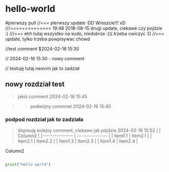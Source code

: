 # hello-world
#pierwszy pull
//===
pierwszy update :DD Wreszcie!!! xD
///==============
19:48 2018-08-15 drugi update, ciekawe czy pojdzie :)
///===
ehh tutaj wszystko na sudo, niedobrze :(((
trzeba cwiczyc :D
//===
update, tylko trzeba powpisywac chowd

//test comment $2024-02-16 15:30

// 2024-02-16 15:30 - nowy comment 

// testuję tutaj neovim jak to zadział

## nowy rozdział test 
> jakiś comment 2024-02-16 15:45

>> podwójny commnet 2024-02-16 15:45

### podpod rozdział jak to zadziała

> dopisuję kolejny comment, ciekawe jak pójdzie 2024-02-16 15:52 |    | Column2    |
|--------------- | --------------- |
| Item1.1   | Item2.1   |
| Item2.1   | Item2.2   |
| Item1.3   | Item2.3   |
| Item1.4   | Item2.4   |

Column2

```python

print("hello world")

```
